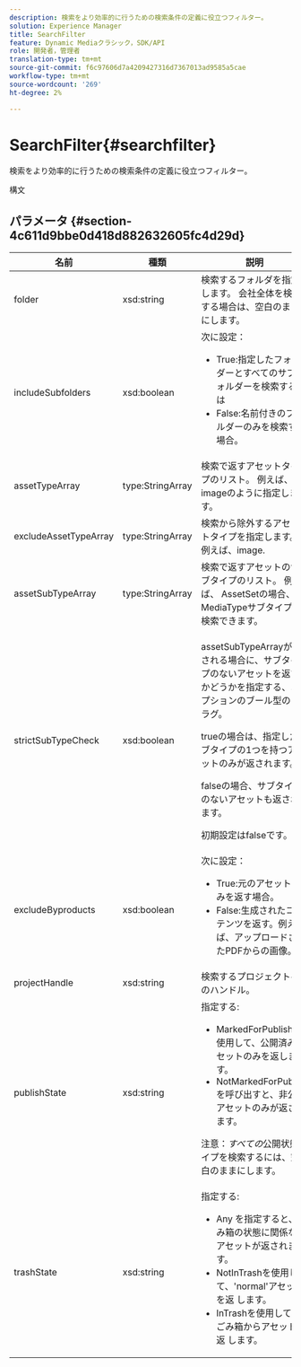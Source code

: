 ```yaml
---
description: 検索をより効率的に行うための検索条件の定義に役立つフィルター。
solution: Experience Manager
title: SearchFilter
feature: Dynamic Mediaクラシック，SDK/API
role: 開発者，管理者
translation-type: tm+mt
source-git-commit: f6c97606d7a4209427316d7367013ad9585a5cae
workflow-type: tm+mt
source-wordcount: '269'
ht-degree: 2%

---
```



# SearchFilter{#searchfilter}

検索をより効率的に行うための検索条件の定義に役立つフィルター。

構文

## パラメータ {#section-4c611d9bbe0d418d882632605fc4d29d}

<table id="table_57CEE262A33A4E898C6AFB30C93FD874"> 
 <thead> 
  <tr> 
   <th colname="col1" class="entry"> 名前 </th> 
   <th colname="col2" class="entry"> 種類 </th> 
   <th colname="col3" class="entry"> 説明 </th> 
  </tr> 
 </thead>
 <tbody> 
  <tr> 
   <td colname="col1"> <span class="codeph"> <span class="varname"> folder</span> </span> </td> 
   <td colname="col2"> <span class="codeph"> xsd:string</span> </td> 
   <td colname="col3"> 検索するフォルダを指定します。 会社全体を検索する場合は、空白のままにします。 </td> 
  </tr> 
  <tr> 
   <td colname="col1"> <span class="codeph"> <span class="varname"> includeSubfolders</span> </span> </td> 
   <td colname="col2"> <span class="codeph"> xsd:boolean</span> </td> 
   <td colname="col3">次に設定： 
    <ul id="ul_BD8686943BD14D05A21C00192D4D70D3"> 
     <li id="li_B6A6DE5AAEFF4A80A8413B4785A88222"><span class="codeph"> True</span>:指定したフォルダーとすべてのサブフォルダーを検索するには </li> 
     <li id="li_10A581F98B4847ED8EBE4AECC3AD70A8"><span class="codeph"> False</span>:名前付きのフォルダーのみを検索する場合。 </li> 
    </ul> </td> 
  </tr> 
  <tr> 
   <td colname="col1"> <span class="codeph"> <span class="varname"> assetTypeArray</span> </span> </td> 
   <td colname="col2"> <span class="codeph"> type:StringArray</span> </td> 
   <td colname="col3">検索で返すアセットタイプのリスト。 例えば、<span class="codeph"> image</span>のように指定します。 </td> 
  </tr> 
  <tr> 
   <td colname="col1"> <span class="codeph"> <span class="varname"> excludeAssetTypeArray</span> </span> </td> 
   <td colname="col2"> <span class="codeph"> type:StringArray</span> </td> 
   <td colname="col3"> 検索から除外するアセットタイプを指定します。 例えば、image. </td> 
  </tr> 
  <tr> 
   <td colname="col1"> <span class="codeph"> <span class="varname"> assetSubTypeArray</span> </span> </td> 
   <td colname="col2"> <span class="codeph"> type:StringArray</span> </td> 
   <td colname="col3">検索で返すアセットのサブタイプのリスト。 例えば、<span class="codeph"> AssetSet</span>の場合、<span class="codeph"> MediaType</span>サブタイプを検索できます。 </td> 
  </tr> 
  <tr> 
   <td colname="col1"><span class="codeph"><span class="varname"> strictSubTypeCheck</span></span> </td> 
   <td colname="col2"><span class="codeph"> xsd:boolean</span> </td> 
   <td colname="col3"> <p><span class="codeph"> assetSubTypeArray</span>が渡される場合に、サブタイプのないアセットを返すかどうかを指定する、オプションのブール型のフラグ。 </p> <p>trueの場合は、指定したサブタイプの1つを持つアセットのみが返されます。 </p> <p>falseの場合、サブタイプのないアセットも返されます。 </p> <p>初期設定はfalseです。 </p> </td> 
  </tr> 
  <tr> 
   <td colname="col1"> <span class="codeph"> <span class="varname"> excludeByproducts</span> </span> </td> 
   <td colname="col2"> <span class="codeph"> xsd:boolean</span> </td> 
   <td colname="col3">次に設定： 
    <ul id="ul_8C164A5D9F0F43968C86A67FA6884F35"> 
     <li id="li_D8009688FF2C439D98D6C1052C1A6CBE"><span class="codeph"> True</span>:元のアセットのみを返す場合。 </li> 
     <li id="li_4970226BF0FF42388CAE4415FB63AF16"><span class="codeph"> False</span>:生成されたコンテンツを返す。例えば、アップロードされたPDFからの画像。 </li> 
    </ul> </td> 
  </tr> 
  <tr> 
   <td colname="col1"> <span class="codeph"> <span class="varname"> projectHandle</span> </span> </td> 
   <td colname="col2"> <span class="codeph"> xsd:string</span> </td> 
   <td colname="col3"> 検索するプロジェクトへのハンドル。 </td> 
  </tr> 
  <tr> 
   <td colname="col1"> <span class="codeph"> <span class="varname"> publishState</span> </span> </td> 
   <td colname="col2"> <span class="codeph"> xsd:string</span> </td> 
   <td colname="col3">指定する: 
    <ul id="ul_96FFEE28F7624C1FB0356776B4C7CD53"> 
     <li id="li_DCB07288E5F44E05A4D83D3F34B0E08E"><span class="codeph"> MarkedForPublish</span> を使用して、公開済みアセットのみを返します。 </li> 
     <li id="li_9A9A852248DB490DB958AE986DF02672"><span class="codeph"> NotMarkedForPublish</span> を呼び出すと、非公開アセットのみが返されます。 </li> 
    </ul> <p>注意：<i>すべての</i>公開状態タイプを検索するには、空白のままにします。 </p> </td> 
  </tr> 
  <tr> 
   <td colname="col1"> <span class="codeph"> <span class="varname"> trashState</span> </span> </td> 
   <td colname="col2"> <span class="codeph"> xsd:string</span> </td> 
   <td colname="col3">指定する: 
    <ul id="ul_D31B903FA8DA4CFFABAFABA3D8DA91EC"> 
     <li id="li_E4386C8260E64F0BAFE5BA57FF788E48"><span class="codeph"> Any</span> を指定すると、ごみ箱の状態に関係なくアセットが返されます。 </li> 
     <li id="li_0B8933FE18C643828075EC8CE8C0223C"><span class="codeph"> NotInTrashを使用して、'normal'アセットを返</span> します。 </li> 
     <li id="li_A1F46A0762FA4D4BA9F7247338238DC6"><span class="codeph"> InTrashを使用して、ごみ箱からアセットを返</span> します。 </li> 
    </ul> </td> 
  </tr> 
 </tbody> 
</table>


